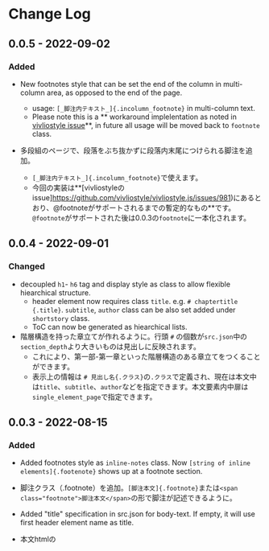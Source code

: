 # Change Log

## 0.0.5 - 2022-09-02

### Added
- New footnotes style that can be set the end of the column in multi-column area, as opposed to the end of the page. 
  - usage: `[_脚注内テキスト_]{.incolumn_footnote}` in multi-column text.
  - Please note this is a ** workaround implelentation as noted in [vivliostyle issue](https://github.com/vivliostyle/vivliostyle.js/issues/981)**, in future all usage will be moved back to `footnote` class.

- 多段組のページで、段落をぶち抜かずに段落内末尾につけられる脚注を追加。
  - `[_脚注内テキスト_]{.incolumn_footnote}`で使えます。
  - 今回の実装は**[vivliostyleのissue]https://github.com/vivliostyle/vivliostyle.js/issues/981)にあるとおり、@footnoteがサポートされるまでの暫定的なもの**です。`@footnote`がサポートされた後は0.0.3の`footnote`に一本化されます。

## 0.0.4 - 2022-09-01

### Changed
- decoupled `h1`- `h6` tag and display style as class to allow flexible hiearchical structure.
  - header element now requires class `title`. e.g.  `# chaptertitle {.title}`. `subtitle`, `author` class can be also set added under `shortstory` class.
  - ToC can now be generated as hiearchical lists.
- 階層構造を持った章立てが作れるように。行頭 `#` の個数が`src.json`中の`section_depth`より大きいものは見出しに反映されます。
  - これにより、第一部-第一章といった階層構造のある章立てをつくることができます。
  - 表示上の情報は `# 見出し名{.クラス}`の`.クラス`で定義され、現在は本文中は`title`、`subtitle`、`author`などを指定できます。本文要素内中扉は`single_element_page`で指定できます。

## 0.0.3 - 2022-08-15

### Added
- Added footnotes style as `inline-notes` class. Now `[string of inline elements]{.footenote}` shows up at a footnote section.
- 脚注クラス（.footnote）を追加。`[脚注本文]{.footnote}`または`<span class="footnote">脚注本文</span>`の形で脚注が記述できるように。

- Added "title" specification in src.json for body-text. If empty, it will use first header element name as title.
- 本文htmlの<title>をsrc.jsonで指定できるように。この指定が存在しない場合はファイルの最初の見出し要素をタイトルとして使うように。


## 0.0.2 - 2022-08-06

### Added
- In-book illustration support class. Sample is available in ch6.
- Added bleed param to _param.scss and related parameters in theme_common.scss.

- 挿絵クラス(.illustration)を追加。記法のサンプルはch6.mdで確認できます。
- 塗り足し・断ちきりに関する指定を_param.scssで行えるように。

### Changed
- Display control of page conter has switched from css-overwrite to named page rule. Removed hade_pagenum.css.
- named page mediaを指定してセクションごとにページ番号を表示するか、スタイルの雛形を作れるように。

## 0.0.1 - 2022-07-11

- Initial alpha release.
- 初版発行。